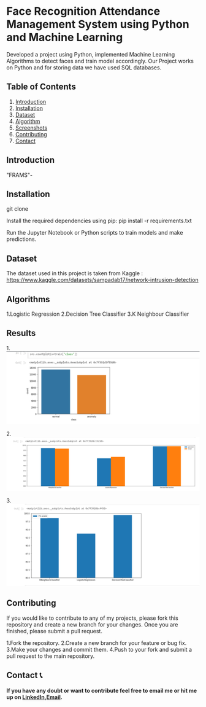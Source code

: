 # Face Recognition Attendance Management System using Python and Machine Learning

Developed a project using Python, implemented Machine Learning Algorithms to detect faces and train model accordingly. Our Project works on Python and for storing data we have used SQL databases.

## Table of Contents
1. [Introduction](#introduction)
2. [Installation](#installation)
4. [Dataset](#dataset)
5. [Algorithm](#algorithms)
6. [Screenshots](#screenshots)
7. [Contributing](#contributing)
8. [Contact](#contact)

## Introduction
"FRAMS"- 

## Installation
git clone 

Install the required dependencies using pip:
pip install -r requirements.txt

Run the Jupyter Notebook or Python scripts to train models and make predictions.


## Dataset
The dataset used in this project is taken from Kaggle :  https://www.kaggle.com/datasets/sampadab17/network-intrusion-detection

## Algorithms

1.Logistic Regression
2.Decision Tree Classifier
3.K Neighbour Classifier

## Results
1.![Screenshot 2023-11-07 091132](https://github.com/Kopal05/IDS/blob/main/Main/assets/Screenshot%20(205).png)


2.![Screenshot 2023-11-07 091156](https://github.com/Kopal05/IDS/blob/main/Main/assets/Screenshot%20(206).png)


3.![Screenshot 2023-11-07 091209](https://github.com/Kopal05/IDS/blob/main/Main/assets/Screenshot%20(207).png)







## Contributing
If you would like to contribute to any of my projects, please fork this repository and create a new branch for your changes. Once you are finished, please submit a pull request.

1.Fork the repository.
2.Create a new branch for your feature or bug fix.
3.Make your changes and commit them.
4.Push to your fork and submit a pull request to the main repository.

## Contact 📞

#### If you have any doubt or want to contribute feel free to email me or hit me up on [LinkedIn](https://www.linkedin.com/in/kopal-pareek-114bb424b/),[Email](pareekkopal41@gmail.com).


